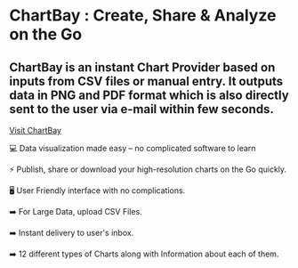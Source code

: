# ChartBay : Create, Share & Analyze on the Go

## **ChartBay is an instant Chart Provider based on inputs from CSV files or manual entry. It outputs data in PNG and PDF format which is also directly sent to the user via e-mail within few seconds.**

[Visit ChartBay](https://chartbay.herokuapp.com/)

💻 Data visualization made easy – no complicated software to learn

⚡ Publish, share or download your high-resolution charts on the Go quickly.

🖥️ User Friendly interface with no complications.

➡️ For Large Data, upload CSV Files.

➡️ Instant delivery to user's inbox.

➡️ 12 different types of Charts along with Information about each of them.



